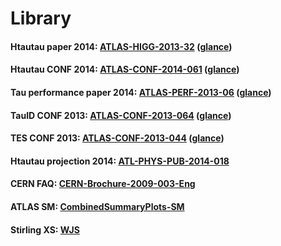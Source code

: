 # Library

#### Htautau paper 2014: [ATLAS-HIGG-2013-32]() ([glance](https://atglance.web.cern.ch/atglance/analysis/detailAnalysis.php?readonly=true&id=4782))

#### Htautau CONF 2014: [ATLAS-CONF-2014-061](https://atlas.web.cern.ch/Atlas/GROUPS/PHYSICS/CONFNOTES/ATLAS-CONF-2014-061/) ([glance](https://atglance.web.cern.ch/atglance/confnote/detailAnalysis.php?readonly=true&id=6928))

#### Tau performance paper 2014: [ATLAS-PERF-2013-06]() ([glance](https://atglance.web.cern.ch/atglance/analysis/detailAnalysis.php?readonly=true&id=4632))

#### TauID CONF 2013: [ATLAS-CONF-2013-064](https://atlas.web.cern.ch/Atlas/GROUPS/PHYSICS/CONFNOTES/ATLAS-CONF-2013-064/) ([glance](https://atglance.web.cern.ch/atglance/confnote/detailAnalysis.php?readonly=true&id=4946))

#### TES CONF 2013: [ATLAS-CONF-2013-044](https://atlas.web.cern.ch/Atlas/GROUPS/PHYSICS/CONFNOTES/ATLAS-CONF-2013-044/) ([glance](https://atglance.web.cern.ch/atglance/confnote/detailAnalysis.php?readonly=true&id=4945))

#### Htautau projection 2014: [ATL-PHYS-PUB-2014-018](https://atlas.web.cern.ch/Atlas/GROUPS/PHYSICS/PUBNOTES/ATL-PHYS-PUB-2014-018/)

#### CERN FAQ: [CERN-Brochure-2009-003-Eng](https://cds.cern.ch/record/1165534/files/CERN-Brochure-2009-003-Eng.pdf)

#### ATLAS SM: [CombinedSummaryPlots-SM](https://atlas.web.cern.ch/Atlas/GROUPS/PHYSICS/CombinedSummaryPlots/SM/)

#### Stirling XS: [WJS](http://www.hep.ph.ic.ac.uk/~wstirlin/plots/plots.html)

